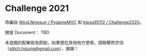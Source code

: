 # Challenge 2021

改編自 [WooLNinesun / PygameMVC](https://github.com/WooLNinesun/PygameMVC) 和 [ktpss95112 / Challenge2020](https://github.com/ktpss95112/Challenge2020)。

開發 Document： TBD

本遊戲的配樂皆為原創，如果想在其他地方使用，請聯繫熊宗恬（stitch.hsiung@gmail.com），謝謝！
